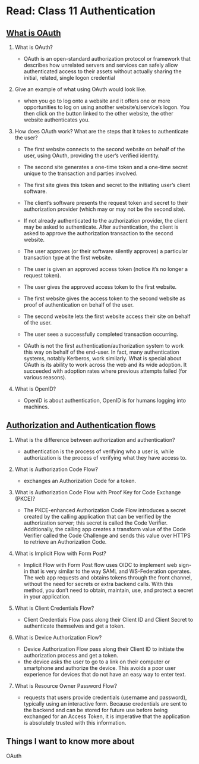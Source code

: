# Read: Class 11 Authentication

## [What is OAuth](https://www.csoonline.com/article/3216404/what-is-oauth-how-the-open-authorization-framework-works.html)

1. What is OAuth?
    - OAuth is an open-standard authorization protocol or framework that describes how unrelated servers and services can safely allow authenticated access to their assets without actually sharing the initial, related, single logon credential

1. Give an example of what using OAuth would look like.
    -  when you go to log onto a website and it offers one or more opportunities to log on using another website’s/service’s logon. You then click on the button linked to the other website, the other website authenticates you.

1. How does OAuth work? What are the steps that it takes to authenticate the user?
    - The first website connects to the second website on behalf of the user, using OAuth, providing the user’s verified identity.

    - The second site generates a one-time token and a one-time secret unique to the transaction and parties involved.

    - The first site gives this token and secret to the initiating user’s client software.

    - The client’s software presents the request token and secret to their authorization provider (which may or may not be the second site).

    - If not already authenticated to the authorization provider, the client may be asked to authenticate. After authentication, the client is asked to approve the authorization transaction to the second website.

    - The user approves (or their software silently approves) a particular transaction type at the first website.

    - The user is given an approved access token (notice it’s no longer a request token).

    - The user gives the approved access token to the first website.

    - The first website gives the access token to the second website as proof of authentication on behalf of the user.

    - The second website lets the first website access their site on behalf of the user.

    - The user sees a successfully completed transaction occurring.

    - OAuth is not the first authentication/authorization system to work this way on behalf of the end-user. In fact, many authentication systems, notably Kerberos, work similarly. What is special about OAuth is its ability to work across the web and its wide adoption. It succeeded with adoption rates where previous attempts failed (for various reasons).


1. What is OpenID?
    - OpenID is about authentication, OpenID is for humans logging into machines.

## [Authorization and Authentication flows](https://auth0.com/docs/flows)

1. What is the difference between authorization and authentication?
    - authentication is the process of verifying who a user is, while authorization is the process of verifying what they have access to.

1. What is Authorization Code Flow?
    - exchanges an Authorization Code for a token.

1. What is Authorization Code Flow with Proof Key for Code Exchange (PKCE)?
    - The PKCE-enhanced Authorization Code Flow introduces a secret created by the calling application that can be verified by the authorization server; this secret is called the Code Verifier. Additionally, the calling app creates a transform value of the Code Verifier called the Code Challenge and sends this value over HTTPS to retrieve an Authorization Code. 

1. What is Implicit Flow with Form Post?
    - Implicit Flow with Form Post flow uses OIDC to implement web sign-in that is very similar to the way SAML and WS-Federation operates. The web app requests and obtains tokens through the front channel, without the need for secrets or extra backend calls. With this method, you don’t need to obtain, maintain, use, and protect a secret in your application.

1. What is Client Credentials Flow?
    - Client Credentials Flow pass along their Client ID and Client Secret to authenticate themselves and get a token.

1. What is Device Authorization Flow?
    - Device Authorization Flow pass along their Client ID to initiate the authorization process and get a token.
    -  the device asks the user to go to a link on their computer or smartphone and authorize the device. This avoids a poor user experience for devices that do not have an easy way to enter text.

1. What is Resource Owner Password Flow?
    - requests that users provide credentials (username and password), typically using an interactive form. Because credentials are sent to the backend and can be stored for future use before being exchanged for an Access Token, it is imperative that the application is absolutely trusted with this information.

## Things I want to know more about
OAuth
